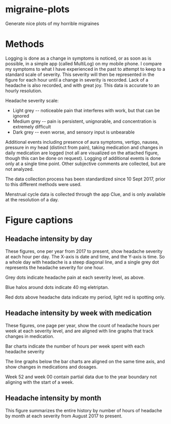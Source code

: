 # migraine-plots
Generate nice plots of my horrible migraines

# Methods

Logging is done as a change in symptoms is noticed, or as soon as is possible, in a simple app (called MultiLog) on my mobile phone.  I compare my symptoms to what I have experienced in the past to attempt to keep to a standard scale of severity.  This severity will then be represented in the figure for each hour until a change in severity is recorded.  Lack of a headache is also recorded, and with great joy.  This data is accurate to an hourly resolution.

Headache severity scale:

* Light grey -- noticeable pain that interferes with work, but that can be ignored
* Medium grey -- pain is persistent, unignorable, and concentration is extremely difficult
* Dark grey -- even worse, and sensory input is unbearable

Additional events including presence of aura symptoms, vertigo, nausea, pressure in my head (distinct from pain), taking medication and changes in daily medication are logged (not all are visualized on the attached figure, though this can be done on request).  Logging of additional events is done only at a single time point.  Other subjective comments are collected, but are not analyzed.  

The data collection process has been standardized since 10 Sept 2017, prior to this different methods were used.  

Menstrual cycle data is collected through the app Clue, and is only available at the resolution of a day.  

# Figure captions

## Headache intensity by day
These figures, one per year from 2017 to present, show headache severity at each hour per day.  The X-axis is date and time, and the Y-axis is time.  So a whole day with headache is a steep diagonal line, and a single grey dot represents the headache severity for one hour.

Grey dots indicate headache pain at each severity level, as above.

Blue halos around dots indicate 40 mg eletriptan.

Red dots above headache data indicate my period, light red is spotting only.

## Headache intensity by week with medication
These figures, one page per year, show the count of headache hours per week at each severity level, and are aligned with line graphs that track changes in medication. 

Bar charts indicate the number of hours per week spent with each headache severity

The line graphs below the bar charts are aligned on the same time axis, and show changes in medications and dosages. 

Week 52 and week 00 contain partial data due to the year boundary not aligning with the start of a week. 

## Headache intensity by month

This figure summarizes the entire history by number of hours of headache by month at each severity from August 2017 to present. 

